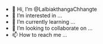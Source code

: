 - 👋 Hi, I’m @LalbiakthangaChhangte
- 👀 I’m interested in ...
- 🌱 I’m currently learning ...
- 💞️ I’m looking to collaborate on ...
- 📫 How to reach me ...

<!---
LalbiakthangaChhangte/LalbiakthangaChhangte is a ✨ special ✨ repository because its `README.md` (this file) appears on your GitHub profile.
You can click the Preview link to take a look at your changes.
--->
